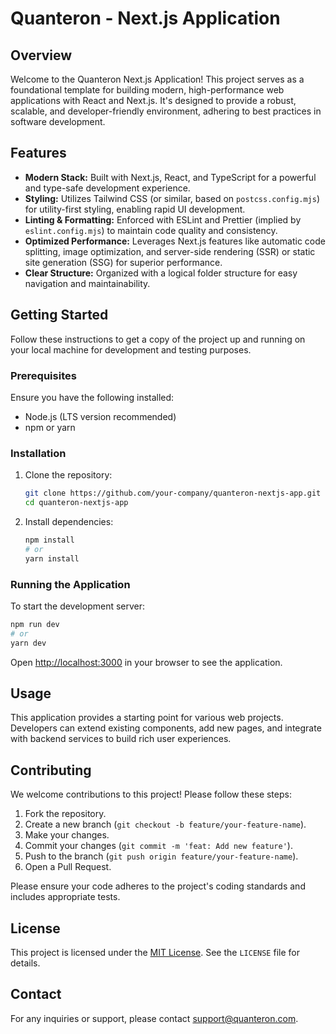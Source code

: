 # Quanteron - Next.js Application

## Overview

Welcome to the Quanteron Next.js Application! This project serves as a foundational template for building modern, high-performance web applications with React and Next.js. It's designed to provide a robust, scalable, and developer-friendly environment, adhering to best practices in software development.

## Features

*   **Modern Stack:** Built with Next.js, React, and TypeScript for a powerful and type-safe development experience.
*   **Styling:** Utilizes Tailwind CSS (or similar, based on `postcss.config.mjs`) for utility-first styling, enabling rapid UI development.
*   **Linting & Formatting:** Enforced with ESLint and Prettier (implied by `eslint.config.mjs`) to maintain code quality and consistency.
*   **Optimized Performance:** Leverages Next.js features like automatic code splitting, image optimization, and server-side rendering (SSR) or static site generation (SSG) for superior performance.
*   **Clear Structure:** Organized with a logical folder structure for easy navigation and maintainability.

## Getting Started

Follow these instructions to get a copy of the project up and running on your local machine for development and testing purposes.

### Prerequisites

Ensure you have the following installed:

*   Node.js (LTS version recommended)
*   npm or yarn

### Installation

1.  Clone the repository:

    ```bash
    git clone https://github.com/your-company/quanteron-nextjs-app.git
    cd quanteron-nextjs-app
    ```

2.  Install dependencies:

    ```bash
    npm install
    # or
    yarn install
    ```

### Running the Application

To start the development server:

```bash
npm run dev
# or
yarn dev
```

Open [http://localhost:3000](http://localhost:3000) in your browser to see the application.

## Usage

This application provides a starting point for various web projects. Developers can extend existing components, add new pages, and integrate with backend services to build rich user experiences.

## Contributing

We welcome contributions to this project! Please follow these steps:

1.  Fork the repository.
2.  Create a new branch (`git checkout -b feature/your-feature-name`).
3.  Make your changes.
4.  Commit your changes (`git commit -m 'feat: Add new feature'`).
5.  Push to the branch (`git push origin feature/your-feature-name`).
6.  Open a Pull Request.

Please ensure your code adheres to the project's coding standards and includes appropriate tests.

## License

This project is licensed under the [MIT License](LICENSE). See the `LICENSE` file for details.

## Contact

For any inquiries or support, please contact [support@quanteron.com](mailto:support@quanteron.com).